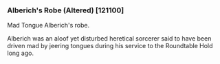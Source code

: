 ### Alberich's Robe (Altered) [121100]

Mad Tongue Alberich's robe.

Alberich was an aloof yet disturbed heretical sorcerer said to have been driven mad by jeering tongues during his service to the Roundtable Hold long ago.